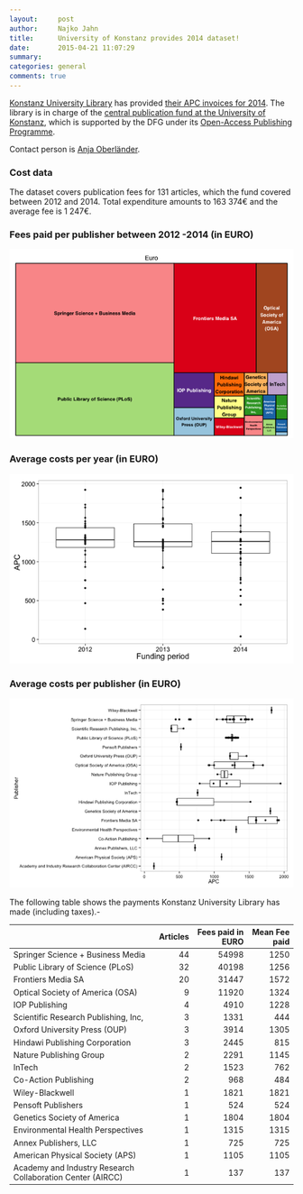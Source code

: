 ```yaml
---
layout:     post
author:		Najko Jahn
title:      University of Konstanz provides 2014 dataset!
date:       2015-04-21 11:07:29
summary:    
categories: general
comments: true
---
```




[Konstanz University Library](http://www.ub.uni-konstanz.de/en/welcome/) has provided [their APC invoices for 2014](https://github.com/OpenAPC/openapc-de/blob/master/data/unikonstanz/2014.csv). The library is in charge of the [central publication fund at the University of Konstanz](http://www.ub.uni-konstanz.de/en/openaccess/open-access-publikationsfond-der-universitaet-konstanz/), which is supported by the DFG under its [Open-Access Publishing Programme](http://www.dfg.de/en/research_funding/programmes/infrastructure/lis/funding_opportunities/open_access/).

Contact person is [Anja Oberländer](https://scikon.uni-konstanz.de/personen/anja.oberlaender/).

### Cost data



The dataset covers publication fees for 131 articles, which the fund covered between 2012 and 2014. Total expenditure amounts to 163 374€ and the average fee is 1 247€.


### Fees paid per publisher between 2012 -2014 (in EURO)

![plot of chunk tree_unikon](/figure/tree_unikon-1.png) 

###  Average costs per year (in EURO)

![plot of chunk box_unikon_year](/figure/box_unikon_year-1.png) 

###  Average costs per publisher (in EURO)

![plot of chunk box_unikon_publisher](/figure/box_unikon_publisher-1.png) 

The following table shows the payments Konstanz University Library has made (including taxes).-


|                                                           | Articles| Fees paid in EURO| Mean Fee paid|
|:----------------------------------------------------------|--------:|-----------------:|-------------:|
|Springer Science + Business Media                          |       44|             54998|          1250|
|Public Library of Science (PLoS)                           |       32|             40198|          1256|
|Frontiers Media SA                                         |       20|             31447|          1572|
|Optical Society of America (OSA)                           |        9|             11920|          1324|
|IOP Publishing                                             |        4|              4910|          1228|
|Scientific Research Publishing, Inc,                       |        3|              1331|           444|
|Oxford University Press (OUP)                              |        3|              3914|          1305|
|Hindawi Publishing Corporation                             |        3|              2445|           815|
|Nature Publishing Group                                    |        2|              2291|          1145|
|InTech                                                     |        2|              1523|           762|
|Co-Action Publishing                                       |        2|               968|           484|
|Wiley-Blackwell                                            |        1|              1821|          1821|
|Pensoft Publishers                                         |        1|               524|           524|
|Genetics Society of America                                |        1|              1804|          1804|
|Environmental Health Perspectives                          |        1|              1315|          1315|
|Annex Publishers, LLC                                      |        1|               725|           725|
|American Physical Society (APS)                            |        1|              1105|          1105|
|Academy and Industry Research Collaboration Center (AIRCC) |        1|               137|           137|
